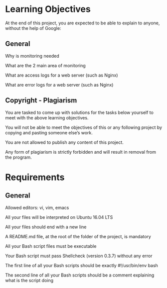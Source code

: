 # Learning Objectives
At the end of this project, you are expected to be able to explain to anyone, without the help of Google:

## General
Why is monitoring needed

What are the 2 main area of monitoring

What are access logs for a web server (such as Nginx)

What are error logs for a web server (such as Nginx)

## Copyright - Plagiarism
You are tasked to come up with solutions for the tasks below yourself to meet with the above learning objectives.

You will not be able to meet the objectives of this or any following project by copying and pasting someone else’s work.

You are not allowed to publish any content of this project.

Any form of plagiarism is strictly forbidden and will result in removal from the program.

# Requirements
## General
Allowed editors: vi, vim, emacs

All your files will be interpreted on Ubuntu 16.04 LTS

All your files should end with a new line

A README.md file, at the root of the folder of the project, is mandatory

All your Bash script files must be executable

Your Bash script must pass Shellcheck (version 0.3.7) without any error

The first line of all your Bash scripts should be exactly #!/usr/bin/env bash

The second line of all your Bash scripts should be a comment explaining what is the script doing
